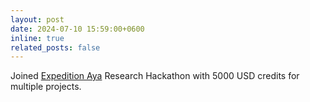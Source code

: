 ```yaml
---
layout: post
date: 2024-07-10 15:59:00+0600
inline: true
related_posts: false
---
```


Joined [Expedition Aya](https://sites.google.com/cohere.com/expedition-aya/home) Research Hackathon with 
5000 USD credits for multiple projects.
